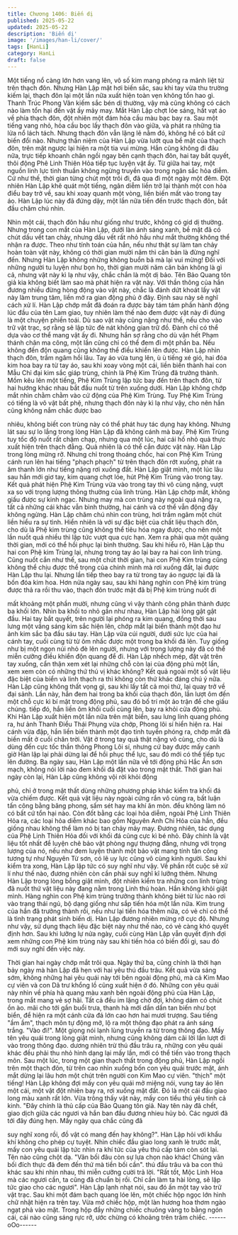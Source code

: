 ```yaml
---
title: Chương 1406: Biến dị
published: 2025-05-22
updated: 2025-05-22
description: 'Biến dị'
image: '/images/han-li/cover/'
tags: [HanLi]
category: HanLi
draft: false
---
```


Một tiếng nổ càng lớn hơn vang lên, vô số kim mang phóng ra
mãnh liệt từ trên thạch đôn.
Nhưng Hàn Lập mặt hơi biến sắc, sau khi tay vừa thu trường
kiếm lại, thạch đôn lại một lần nữa xuất hiện toàn vẹn không tổn
hao gì.
Thanh Trúc Phong Vân kiếm sắc bén dị thường, vậy mà cũng
không có cách nào làm tổn hại đến vật ấy mảy may.
Mắt Hàn Lập chợt lóe sáng, hất vạt áo về phía thạch đôn, đột
nhiên một đám hỏa cầu màu bạc bay ra.
Sau một tiếng vang nhỏ, hỏa cầu bọc lấy thạch đôn vào giữa, và
phát ra những tia lửa nổ lách tách.
Nhưng thạch đôn vẫn lặng lẽ nằm đó, không hề có bất cứ biến đổi
nào.
Nhưng thần niệm của Hàn Lập vừa lướt qua bề mặt của thạch
đôn, trên mặt ngược lại hiện ra một tia vui mừng.
Hắn cũng không đi đâu nữa, trực tiếp khoanh chân ngồi ngay bên
cạnh thạch đôn, hai tay bắt quyết, thôi động Phê Linh Thiên Hỏa
tiếp tục luyện vật ấy. Từ giữa hai tay, một nguồn linh lực tinh
thuần không ngừng truyền vào trong ngân sắc hỏa diễm. Cứ như
thế, thời gian từng chút một trôi đi, đã qua đi một ngày một đêm.
Đột nhiên Hàn Lập khẽ quát một tiếng, ngân diễm liền trở lại
thành một con hỏa điểu bay trở về, sau khi xoay quanh một vòng,
liền biến mất vào trong tay áo. Hàn Lập lúc này đã đứng dậy, một
lần nữa tiến đến trước thạch đôn, bắt đầu chăm chú nhìn.

Nhìn một cái, thạch đôn hầu như giống như trước, không có gid dị
thường. Nhưng trong con mắt của Hàn Lập, dưới làn ánh sáng
xanh, bề mặt đã có chút dấu vết tan chảy, nhưng dấu vết rất nhỏ
hầu như mắt thường không thể nhận ra được. Theo như tính toán
của hắn, nếu như thật sự làm tan chảy hoàn toàn vật này, không
có thời gian mười năm thì căn bản là đừng nghĩ đến. Nhưng Hàn
Lập không những không buồn bã mà lại vui mừng!
Đối với những người tu luyện như bọn họ, thời gian mười năm
căn bản không là gì cả, nhưng vật này kì lạ như vậy, chắc chắn là
một dị bảo.
Tên Bảo Quang tôn giả kia không biết làm sao mà phát hiện ra
vật này. Với thần thông của hắn đương nhiều đừng hòng động
vào vật này, chắc là đánh dứt khoát lấy vật này làm trung tâm, liền
mở ra gian động phủ ở đây. Định sau này sẽ nghĩ cách xử lí. Hàn
Lập chớp mắt đã đoán ra được bảy tám tám phần hành động lúc
đầu của tên Lam giao, tuy nhiên làm thế nào đem được vật này đi
đúng là một chuyện phiền toái.
Dù sao vật này cũng nặng như thế, nếu cho vào trữ vật trạc, sợ
rằng sẽ lập tức đè nát không gian trữ đồ. Đành chỉ có thể dựa vào
cơ thể mang vật ấy đi.
Nhưng hắn sợ rằng cho dù vận hết Phạm thánh chân ma công,
một lần cũng chỉ có thể đem đi một phần ba. Nếu không đến độn
quang cũng không thể điều khiển lên được. Hàn Lập nhìn thạch
đôn, trầm ngâm hồi lâu.
Tay áo vừa tung lên, ù ù tiếng xé gió, hai đóa kim hoa bay ra từ
tay áo, sau khi xoay vòng một cái, liền biến thành hai con Mẫu Chỉ
đại kim sắc giáp trùng, chính là Phệ Kim Trùng đã trưởng thành.
Mồm kêu lên một tiếng, Phê Kim Trùng lập tức bay đến trên thạch
đôn, từ hai hướng khác nhau bắt đầu nuốt từ trên xuống dưới.
Hàn Lập không chớp mắt nhìn chằm chằm vào cử động của Phệ
Kim Trùng.
Tuy Phệ Kim Trùng có tiếng là vô vật bất phệ, nhưng thạch đôn
này kì lạ như vậy, cho nên hắn cũng không nắm chắc được bao

nhiêu, không biết con trùng này có thể phát huy tác dụng hay
không. Nhưng lát sau sự lo lắng trong lòng Hàn Lập đã không
cánh mà bay.
Phệ Kim Trùng tuy tốc độ nuốt rất chậm chạp, nhưng qua một lúc,
hai cái hố nhỏ quả thực xuất hiện trên thạch đẳng.
Quả nhiên là có thể cắn được vật này.
Hàn Lập trong lòng mừng rỡ.
Nhưng chỉ trong thoáng chốc, hai con Phệ Kim Trùng cánh run lên
hai tiếng "phạch phạch" từ trên thạch đôn rớt xuống, phát ra âm
thanh lớn như tiếng nặng rơi xuống đất. Hàn Lập giật mình, một
lúc lâu sau hắn mới giơ tay, kim quang chợt lóe, hút Phệ Kim
Trùng vào trong tay. Kết quả phát hiện Phệ Kim Trùng vừa vào
trong tay thì vô cùng nặng, vượt xa so với trọng lượng thông
thường của linh trùng. Hàn Lập chớp mắt, không giấu được sự
kinh ngạc.
Nhưng may mà con trùng này ngoài quá nặng ra, tất cả những cái
khác vẫn bình thường, hai cánh và cơ thể vẫn động đậy không
ngừng. Hàn Lập chăm chú nhìn con trùng, hơi trầm ngâm một
chút liền hiểu ra sự tình.
Hiển nhiên là với sự đặc biệt của chất liệu thạch đôn, cho dù là
Phệ kim trùng cũng không thể tiêu hóa ngay được, cho nên một
lần nuốt quá nhiều thì lập tức vượt qua cực hạn. Xem ra phải qua
một quãng thời gian, mới có thể hồi phục lại bình thường.
Sau khi hiểu rõ, Hàn Lập thu hai con Phệ kim Trùng lại, nhưng
trong tay áo lại bay ra hai con linh trùng.
Cũng nuốt cắn như thế, sau một chút thời gian, hai con Phệ Kim
trùng cũng không thể chịu được thể trọng của chính mình mà rơi
xuống đất, lại được Hàn Lập thu lại. Nhưng lần tiếp theo bay ra từ
trong tay áo ngược lại đã là bốn đóa kim hoa.
Hơn nửa ngày sau, sau khi hàng nghìn con Phệ kim trùng được
thả ra rồi thu vào, thạch đôn trước mặt đã bị Phệ kim trùng nuốt đi

mất khoảng một phần mười, nhưng cũng vì vậy thành công phân
thành được ba khối lớn. Nhìn ba khối to nhỏ gần như nhau, Hàn
Lập hài lòng gật gật đầu.
Hai tay bắt quyết, trên người lại phóng ra kim quang, đồng thời
sau lưng một vầng sáng kim sắc hiện lên, chớp mắt lại biến thành
một đạo hư ảnh kim sắc ba đầu sáu tay. Hàn Lập vừa cúi người,
dưới sức lực của hai cánh tay, cuối cùng từ từ ôm nhấc được một
trong ba khối đá lên.
Tuy giống như bị một ngọn núi nhỏ đè lên người, nhưng với trọng
lượng này đã có thể miễn cưỡng điều khiển độn quang để đi. Hàn
Lập nhếch mép, đặt vật trên tay xuống, cẩn thận xem xét lại
những chỗ còn lại của động phủ một lần, xem xem còn có những
thứ thú vị khác không? Kết quả ngoài một số vật liệu đặc biệt của
biển và linh thạch ra thì không còn thứ khác đáng chú ý nữa. Hàn
Lập cũng không thất vọng gì, sau khi lấy tất cả mọi thứ, lại quay
trở về đại sảnh.
Lần này, hắn đem hai trong ba khối của thạch đôn, lần lượt ôm
đến một chỗ cực kì bí mật trong động phủ, sau đó bố trí một ảo
trận để che giấu chúng. tiếp đó, hắn liền ôm khối cuối cùng lên,
bay ra khỏi cửa động phủ.
Khi Hàn Lập xuất hiện một lần nữa trên mặt biển, sau lưng linh
quang phóng ra, hư ảnh Thanh Điểu Thái Phụng vừa chớp,
Phong lôi sí hiển hiện ra.
Hai cánh vừa đập, hắn liền biến thành một đạo tinh tuyến phóng
ra, chớp mắt đã biến mất ở cuối chân trời.
Vật ở trong tay quả thật nặng vô cùng, cho dù là dùng đến cực
tốc thần thông Phong Lôi sí, nhưng cứ bay được mấy canh giờ
Hàn lập lại phải dừng lại để hồi phục thể lực, sau đó mới có thể
tiếp tục lên đường.
Ba ngày sau, Hàn Lập một lần nữa về tới động phủ Hắc Ẩn sơn
mạch, không nói lời nào đem khối đá đặt vào trong mật thất.
Thời gian hai ngày còn lại, Hàn Lập cũng không vội rời khỏi động

phủ, chỉ ở trong mật thất dùng những phương pháp khác kiểm tra
khối đá vừa chiếm được.
Kết quả vật liệu này ngoài cứng rắn vô cùng ra, bất luận tấn công
bằng băng phong, sấm sét hay ma khí ăn mòn. đều không làm nó
có bất cứ tổn hại nào. Còn đốt bằng các loại hỏa diễm, ngoài Phệ
Linh Thiên Hỏa ra, các loại hỏa diễm khác bao gồm Nguyên Anh
Chi Hỏa của hắn, đều giống nhau không thể làm nó bị tan chảy
mảy may. Đương nhiên, tác dụng của Phệ Linh Thiên Hỏa đối với
khối đá cũng cực kì bé nhỏ.
Đây chính là vật liệu tốt nhất để luyện chê bảo vật phòng ngự
thượng đẳng, nhưng với trọng lượng của nó, nếu như đem luyện
thành một bảo vật mang tính tấn công tương tự như Nguyên Từ
sơn, có lẽ uy lực cũng vô cùng kinh người.
Sau khi kiểm tra xong, Hàn Lập lập tức có suy nghĩ như vậy. Về
phần rốt cuộc sẽ xử lí như thế nào, đương nhiên còn cần phải suy
nghĩ kĩ lưỡng thêm.
Nhưng Hàn Lập trong lòng bỗng giật mình, đột nhiên kiểm tra
những con linh trùng đã nuốt thứ vật liệu này đang nằm trong Linh
thú hoàn. Hắn không khỏi giật mình.
Hàng nghìn con Phệ kim trùng trưởng thành không biét từ lúc nào
rơi vào trạng thái ngủ, bộ dạng giống như sắp tiến hóa một lần
nữa.
Kim trung của hắn đã trưởng thành rồi, nếu như lại tiến hóa thêm
nữa, có vẻ chỉ có thể là tình trạng phát sinh biến dị.
Hàn Lập đương nhiên mừng rỡ cực độ.
Nhưng như vậy, sử dụng thạch liệu đặc biệt này như thế nào, có
vẻ càng khó quyết định hơn.
Sau khi lưỡng lự nửa ngày, cuối cùng Hàn Lập vẫn quyết định đợi
xem những con Phệ kim trùng này sau khi tiến hóa có biến đổi gì,
sau đó mới suy nghĩ đến việc này.

Thời gian hai ngày chớp mắt trôi qua.
Ngày thứ ba, cũng chính là thời hạn bảy ngày mà hàn Lập đã hẹn
với hai yêu thú đầu trâu.
Kết quả vừa sáng sớm, không những hai yêu quái này tới bên
ngoài động phủ, mà cả Kim Mao cự viên và con Dã trư khổng lồ
cũng xuất hiện ở đó.
Những con yêu quái này nhìn về phía hà quang màu xanh bên
ngoài động phủ của Hàn Lập, trong mắt mang vẻ sợ hãi. Tất cả
đều im lặng chờ đợi, không dám có chút ồn ào.
mãi cho tới gần buổi trưa, thanh hà mới dần dần tan biến như bọt
biển, để hiện ra một cánh cửa đá lớn cao hơn hai mươi trượng.
Sau tiếng "ầm ầm", thạch môn tự động mở, lộ ra một thông đạo
phát ra ánh sáng trắng.
"Vào đi!". Một giọng nói lạnh lùng truyền ra từ trong thông đạo.
Mấy tên yêu quái trong lòng giật mình, nhưng cũng không dám
cãi lời lần lượt đi vào trong thông đạo. dương nhiên trừ thú đầu
trâu ra, những con yêu quái khác đều phải thu nhỏ hình dạng lại
mấy lần, mới có thể tiến vào trong thạch môn.
Sau một lúc, trong một gian thạch thất trong động phủ, Hàn Lập
ngồi trên một thạch đôn, từ trên cao nhìn xuống bốn con yêu quái
trước mặt, ánh mắt dừng lại lâu hơn một chút trên người con Kim
Mao cự viên.
"thịch" một tiếng!
Hàn Lập không đợi mấy con yêu quái mở miệng nói, vung tay áo
lên một cái, một vật đột nhiên bay ra, rơi xuống mặt đất. Đó là một
cái đầu giao long màu xanh rất lớn. Vừa trông thấy vật này, mấy
con tiểu thú yêu tinh cả kinh.
"Đây chính là thủ cấp của Bảo Quang tôn giả. Nay tên này đã
chết, giao dịch giữa các ngươi và hắn ban đầu đương nhieu hủy
bỏ. Các ngươi đã tới đây đúng hẹn. Mấy ngày qua chắc cũng đã

suy nghĩ xong rồi, đồ vật có mang đến hay không?". Hàn Lập hỏi
với khẩu khí không cho phép cự tuyệt.
Nhìn chiếc đầu giao long xanh lè trước mắt, mấy con yêu quái lập
tức nhìn ra khí tức của yêu thú cấp tám còn sót lại. Tên nào cũng
chột dạ.
"Vãn bối đâu còn sự lựa chọn nào khác! Chúng vãn bối đích thực
đã đem đến thứ mà tiền bối cần". thú đầu trâu và ba con thú khác
sau khi nhìn nhau, thì miễn cưỡng cười trả lời.
"Rất tốt, Mộc Linh Hoa mà các ngươi cần, ta cũng đã chuẩn bị rồi.
Chỉ cần làm ta hài lòng, sẽ lập tức giao cho các ngươi". Hàn Lập
lạnh nhạt nói, sau đó ấn một tay vào trữ vật trạc.
Sau khi một đám bạch quang lóe lên, một chiếc hộp ngọc lớn
hình chữ nhật hiện ra trên tay.
Vừa mở chiếc hộp, một làn hương hoa thơm ngào ngạt phả vào
mặt. Trong hộp đầy những chiếc chuông vàng to bằng ngón cái,
cái nào cũng sáng rực rỡ, ước chừng có khoảng trên trăm chiếc.
------oOo------
